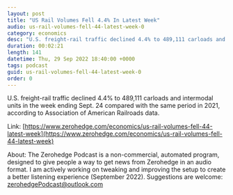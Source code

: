 ```yaml
---
layout: post
title: "US Rail Volumes Fell 4.4% In Latest Week"
audio: us-rail-volumes-fell-44-latest-week-0
category: economics
desc: "U.S. freight-rail traffic declined 4.4% to 489,111 carloads and intermodal units in the week ending Sept. 24 compared with the same period in 2021, according to Association of American Railroads data."
duration: 00:02:21
length: 141
datetime: Thu, 29 Sep 2022 18:40:00 +0000
tags: podcast
guid: us-rail-volumes-fell-44-latest-week-0
order: 0
---
```

U.S. freight-rail traffic declined 4.4% to 489,111 carloads and intermodal units in the week ending Sept. 24 compared with the same period in 2021, according to Association of American Railroads data.

Link: [https://www.zerohedge.com/economics/us-rail-volumes-fell-44-latest-week](https://www.zerohedge.com/economics/us-rail-volumes-fell-44-latest-week)

About: The Zerohedge Podcast is a non-commercial, automated program, designed to give people a way to get news from Zerohedge in an audio format.  I am actively working on tweaking and improving the setup to create a better listening experience (September 2022).  Suggestions are welcome: [zerohedgePodcast@outlook.com](mailto:zerohedgePodcast@outlook.com)